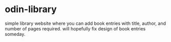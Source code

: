 # odin-library

simple library website where you can add book entries with title, author, and number of pages required.
will hopefully fix design of book entries someday.